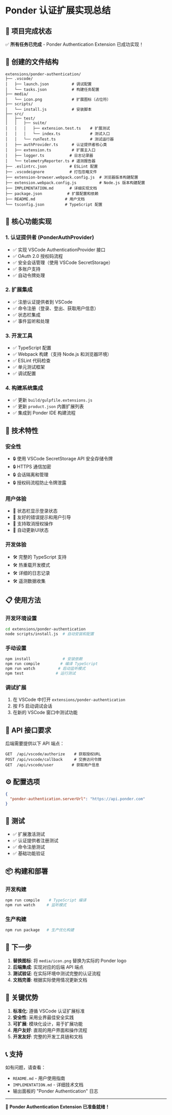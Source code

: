 # Ponder 认证扩展实现总结

## 🎉 项目完成状态

✅ **所有任务已完成** - Ponder Authentication Extension 已成功实现！

## 📁 创建的文件结构

```
extensions/ponder-authentication/
├── .vscode/
│   ├── launch.json          # 调试配置
│   └── tasks.json           # 构建任务配置
├── media/
│   └── icon.png             # 扩展图标（占位符）
├── scripts/
│   └── install.js           # 安装脚本
├── src/
│   ├── test/
│   │   ├── suite/
│   │   │   ├── extension.test.ts    # 扩展测试
│   │   │   └── index.ts             # 测试入口
│   │   └── runTest.ts               # 测试运行器
│   ├── authProvider.ts      # 认证提供者核心类
│   ├── extension.ts         # 扩展主入口
│   ├── logger.ts           # 日志记录器
│   └── telemetryReporter.ts # 遥测报告器
├── .eslintrc.json          # ESLint 配置
├── .vscodeignore           # 打包忽略文件
├── extension-browser.webpack.config.js  # 浏览器版本构建配置
├── extension.webpack.config.js          # Node.js 版本构建配置
├── IMPLEMENTATION.md       # 详细实现文档
├── package.json           # 扩展配置和依赖
├── README.md             # 用户文档
└── tsconfig.json         # TypeScript 配置
```

## 🚀 核心功能实现

### 1. 认证提供者 (PonderAuthProvider)
- ✅ 实现 VSCode AuthenticationProvider 接口
- ✅ OAuth 2.0 授权码流程
- ✅ 安全会话管理（使用 VSCode SecretStorage）
- ✅ 多账户支持
- ✅ 自动令牌处理

### 2. 扩展集成
- ✅ 注册认证提供者到 VSCode
- ✅ 命令注册（登录、登出、获取用户信息）
- ✅ 状态栏集成
- ✅ 事件监听和处理

### 3. 开发工具
- ✅ TypeScript 配置
- ✅ Webpack 构建（支持 Node.js 和浏览器环境）
- ✅ ESLint 代码检查
- ✅ 单元测试框架
- ✅ 调试配置

### 4. 构建系统集成
- ✅ 更新 `build/gulpfile.extensions.js`
- ✅ 更新 `product.json` 内置扩展列表
- ✅ 集成到 Ponder IDE 构建流程

## 🔧 技术特性

### 安全性
- 🔒 使用 VSCode SecretStorage API 安全存储令牌
- 🔒 HTTPS 通信加密
- 🔒 会话隔离和管理
- 🔒 授权码流程防止令牌泄露

### 用户体验
- 🎨 状态栏显示登录状态
- 🎨 友好的错误提示和用户引导
- 🎨 支持取消授权操作
- 🎨 自动更新UI状态

### 开发体验
- 🛠️ 完整的 TypeScript 支持
- 🛠️ 热重载开发模式
- 🛠️ 详细的日志记录
- 🛠️ 遥测数据收集

## 📋 使用方法

### 开发环境设置
```bash
cd extensions/ponder-authentication
node scripts/install.js  # 自动安装和配置
```

### 手动设置
```bash
npm install              # 安装依赖
npm run compile         # 编译 TypeScript
npm run watch          # 启动监听模式
npm test              # 运行测试
```

### 调试扩展
1. 在 VSCode 中打开 `extensions/ponder-authentication`
2. 按 F5 启动调试会话
3. 在新的 VSCode 窗口中测试功能

## 🔌 API 接口要求

后端需要提供以下 API 端点：

```
GET  /api/vscode/authorize    # 获取授权URL
POST /api/vscode/callback     # 交换访问令牌
GET  /api/vscode/user        # 获取用户信息
```

## ⚙️ 配置选项

```json
{
  "ponder-authentication.serverUrl": "https://api.ponder.com"
}
```

## 🧪 测试

- ✅ 扩展激活测试
- ✅ 认证提供者注册测试
- ✅ 命令注册测试
- ✅ 基础功能验证

## 📦 构建和部署

### 开发构建
```bash
npm run compile    # TypeScript 编译
npm run watch     # 监听模式
```

### 生产构建
```bash
npm run package   # 生产优化构建
```

## 🔄 下一步

1. **替换图标**: 将 `media/icon.png` 替换为实际的 Ponder logo
2. **后端集成**: 实现对应的后端 API 端点
3. **测试验证**: 在实际环境中测试完整的认证流程
4. **文档完善**: 根据实际使用情况更新文档

## 🎯 关键优势

1. **标准化**: 遵循 VSCode 认证扩展标准
2. **安全性**: 采用业界最佳安全实践
3. **可扩展**: 模块化设计，易于扩展功能
4. **用户友好**: 直观的用户界面和操作流程
5. **开发友好**: 完整的开发工具链和文档

## 📞 支持

如有问题，请查看：
- `README.md` - 用户使用指南
- `IMPLEMENTATION.md` - 详细技术文档
- 输出面板的 "Ponder Authentication" 日志

---

🎉 **Ponder Authentication Extension 已准备就绪！**
